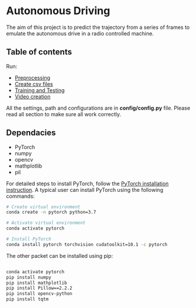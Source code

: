# Autonomous Driving

The aim of this project is to predict the trajectory from a series of frames to emulate the autonomous drive in a radio controlled machine.

## Table of contents

Run:

- [Preprocessing](datasets/image_dataset/README.md)
- [Create csv files](datasets/csv_dataset/README.md)
- [Training and Testing](models/README.md)
- [Video creation](videos/README.md)

All the settings, path and configurations are in **config/config.py** file. Please read all section to make sure all work correctly.

## Dependacies

- PyTorch
- numpy
- opencv
- mathplotlib
- pil

For detailed steps to install PyTorch, follow the [PyTorch installation instruction](https://pytorch.org/get-started/locally/). A typical user can install PyTorch using the following commands:

```bash
# Create virtual environment
conda create -n pytorch python=3.7

# Activate virtual environment
conda activate pytorch

# Install PyTorch
conda install pytorch torchvision cudatoolkit=10.1 -c pytorch

```

The other packet can be installed using pip:

```bash

conda activate pytorch
pip install numpy
pip install mathplotlib
pip install Pillow==2.2.2
pip install opencv-python
pip install tqtm

```
    
